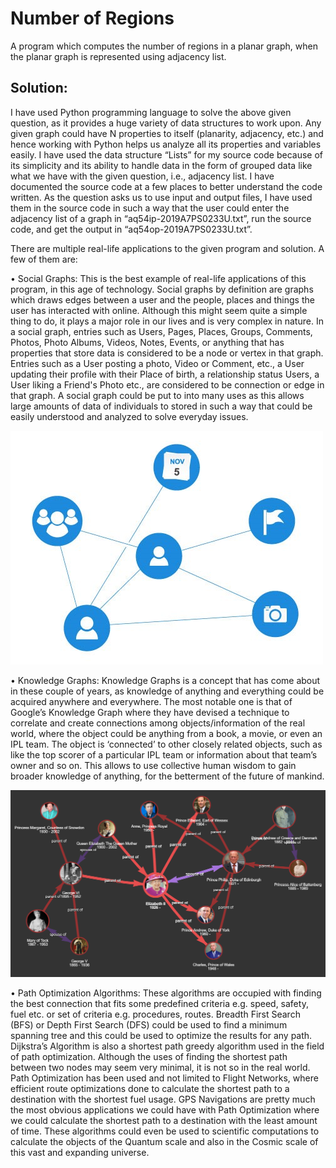 # Number of Regions

A program which computes the number of regions in a planar graph, when the planar graph is represented using adjacency list.

## Solution: 

I have used Python programming language to solve the above given question, as it provides a huge variety of data structures to work upon. Any given graph could have N properties to itself (planarity, adjacency, etc.) and hence working with Python helps us analyze all its properties and variables easily. I have used the data structure “Lists” for my source code because of its simplicity and its ability to handle data in the form of grouped data like what we have with the given question, i.e., adjacency list. 
I have documented the source code at a few places to better understand the code written.
As the question asks us to use input and output files, I have used them in the source code in such a way that the user could enter the adjacency list of a graph in “aq54ip-2019A7PS0233U.txt”, run the source code, and get the output in “aq54op-2019A7PS0233U.txt”.

There are multiple real-life applications to the given program and solution. A few of them are:

•	Social Graphs: 
This is the best example of real-life applications of this program, in this age of technology. Social graphs by definition are graphs which draws edges between a user and the people, places and things the user has interacted with online. Although this might seem quite a simple thing to do, it plays a major role in our lives and is very complex in nature. 
In a social graph, entries such as Users, Pages, Places, Groups, Comments, Photos, Photo Albums, Videos, Notes, Events, or anything that has properties that store data is considered to be a node or vertex in that graph. Entries such as a User posting a photo, Video or Comment, etc., a User updating their profile with their Place of birth, a relationship status Users, a User liking a Friend's Photo etc., are considered to be connection or edge in that graph.
A social graph could be put to into many uses as this allows large amounts of data of individuals to stored in such a way that could be easily understood and analyzed to solve everyday issues.

![Social Graph](https://github.com/abxhr/College-Stuff/blob/main/Year%202/Discrete%20Structures/Assignment/1/assets/SocialGraphs.jpg)

•	Knowledge Graphs:
Knowledge Graphs is a concept that has come about in these couple of years, as knowledge of anything and everything could be acquired anywhere and everywhere. The most notable one is that of Google’s Knowledge Graph where they have devised a technique to correlate and create connections among objects/information of the real world, where the object could be anything from a book, a movie, or even an IPL team. The object is ‘connected’ to other closely related objects, such as like the top scorer of a particular IPL team or information about that team’s owner and so on. This allows to use collective human wisdom to gain broader knowledge of anything, for the betterment of the future of mankind.

![Knowledge Graph](https://github.com/abxhr/College-Stuff/blob/main/Year%202/Discrete%20Structures/Assignment/1/assets/KnowledgeGraph.png)

•	Path Optimization Algorithms:
These algorithms are occupied with finding the best connection that fits some predefined criteria e.g. speed, safety, fuel etc. or set of criteria e.g. procedures, routes. Breadth First Search (BFS) or Depth First Search (DFS) could be used to find a minimum spanning tree and this could be used to optimize the results for any path. Dijkstra’s Algorithm is also a shortest path greedy algorithm used in the field of path optimization. Although the uses of finding the shortest path between two nodes may seem very minimal, it is not so in the real world. 
Path Optimization has been used and not limited to Flight Networks, where efficient route optimizations done to calculate the shortest path to a destination with the shortest fuel usage. 
GPS Navigations are pretty much the most obvious applications we could have with Path Optimization where we could calculate the shortest path to a destination with the least amount of time. 
These algorithms could even be used to scientific computations to calculate the objects of the Quantum scale and also in the Cosmic scale of this vast and expanding universe. 
